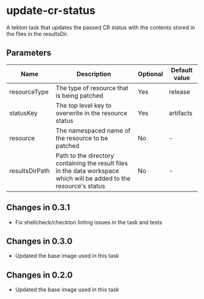 # update-cr-status

A tekton task that updates the passed CR status with the contents stored in the files in the resultsDir.

## Parameters

| Name           | Description                                                                                                          | Optional | Default value |
|----------------|----------------------------------------------------------------------------------------------------------------------|----------|---------------|
| resourceType   | The type of resource that is being patched                                                                           | Yes      | release       |
| statusKey      | The top level key to overwrite in the resource status                                                                | Yes      | artifacts     |
| resource       | The namespaced name of the resource to be patched                                                                    | No       | -             |
| resultsDirPath | Path to the directory containing the result files in the data workspace which will be added to the resource's status | No       | -             |

## Changes in 0.3.1
* Fix shellcheck/checkton linting issues in the task and tests

## Changes in 0.3.0
* Updated the base image used in this task

## Changes in 0.2.0
* Updated the base image used in this task

